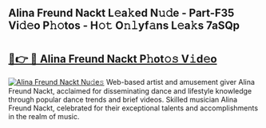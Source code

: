 ## Alina Freund Nackt L𝚎a𝚔ed N𝚞𝚍e - Part-F35 Vi𝚍𝚎o P𝚑𝚘tos - H𝚘𝚝 O𝚗𝚕yf𝚊ns L𝚎a𝚔s 7aSQp

# <h2><a href="http://kfeman6.oniu.top/?m=Alina+Freund+Nackt">🔗👉 🔴 Alina Freund Nackt P𝚑ot𝚘𝚜 V𝚒d𝚎o</a></h2>

[![Alina Freund Nackt Nu𝚍e𝚜](https://i.imgur.com/0qMVB7G.gif)](http://kfeman6.oniu.top/?m=Alina+Freund+Nackt)
Web-based artist and amusement giver Alina Freund Nackt, acclaimed for disseminating dance and lifestyle knowledge through popular dance trends and brief videos. Skilled musician Alina Freund Nackt, celebrated for their exceptional talents and accomplishments in the realm of music.  
